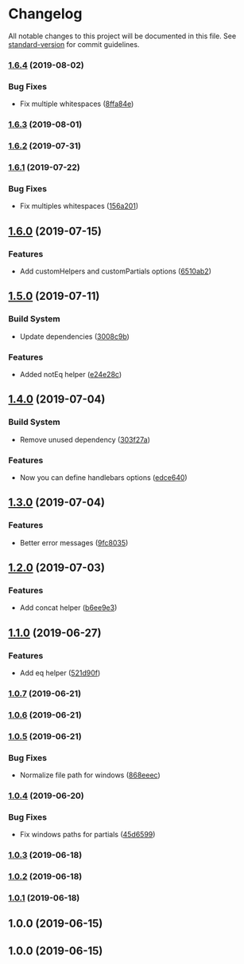 # Changelog

All notable changes to this project will be documented in this file. See [standard-version](https://github.com/conventional-changelog/standard-version) for commit guidelines.

### [1.6.4](https://github.com/javipuche/maquetus/compare/v1.6.3...v1.6.4) (2019-08-02)


### Bug Fixes

* Fix multiple whitespaces ([8ffa84e](https://github.com/javipuche/maquetus/commit/8ffa84e))

### [1.6.3](https://github.com/javipuche/maquetus/compare/v1.6.2...v1.6.3) (2019-08-01)

### [1.6.2](https://github.com/javipuche/maquetus/compare/v1.6.1...v1.6.2) (2019-07-31)



### [1.6.1](https://github.com/javipuche/maquetus/compare/v1.6.0...v1.6.1) (2019-07-22)


### Bug Fixes

* Fix multiples whitespaces ([156a201](https://github.com/javipuche/maquetus/commit/156a201))



## [1.6.0](https://github.com/javipuche/maquetus/compare/v1.5.0...v1.6.0) (2019-07-15)


### Features

* Add customHelpers and customPartials options ([6510ab2](https://github.com/javipuche/maquetus/commit/6510ab2))



## [1.5.0](https://github.com/javipuche/maquetus/compare/v1.4.0...v1.5.0) (2019-07-11)


### Build System

* Update dependencies ([3008c9b](https://github.com/javipuche/maquetus/commit/3008c9b))


### Features

* Added notEq helper ([e24e28c](https://github.com/javipuche/maquetus/commit/e24e28c))



## [1.4.0](https://github.com/javipuche/maquetus/compare/v1.3.0...v1.4.0) (2019-07-04)


### Build System

* Remove unused dependency ([303f27a](https://github.com/javipuche/maquetus/commit/303f27a))


### Features

* Now you can define handlebars options ([edce640](https://github.com/javipuche/maquetus/commit/edce640))



## [1.3.0](https://github.com/javipuche/maquetus/compare/v1.2.0...v1.3.0) (2019-07-04)


### Features

* Better error messages ([9fc8035](https://github.com/javipuche/maquetus/commit/9fc8035))



## [1.2.0](https://github.com/javipuche/maquetus/compare/v1.1.0...v1.2.0) (2019-07-03)


### Features

* Add concat helper ([b6ee9e3](https://github.com/javipuche/maquetus/commit/b6ee9e3))



## [1.1.0](https://github.com/javipuche/maquetus/compare/v1.0.7...v1.1.0) (2019-06-27)


### Features

* Add eq helper ([521d90f](https://github.com/javipuche/maquetus/commit/521d90f))



### [1.0.7](https://github.com/javipuche/maquetus/compare/v1.0.6...v1.0.7) (2019-06-21)



### [1.0.6](https://github.com/javipuche/maquetus/compare/v1.0.5...v1.0.6) (2019-06-21)



### [1.0.5](https://github.com/javipuche/maquetus/compare/v1.0.4...v1.0.5) (2019-06-21)


### Bug Fixes

* Normalize file path for windows ([868eeec](https://github.com/javipuche/maquetus/commit/868eeec))



### [1.0.4](https://github.com/javipuche/maquetus/compare/v1.0.3...v1.0.4) (2019-06-20)


### Bug Fixes

* Fix windows paths for partials ([45d6599](https://github.com/javipuche/maquetus/commit/45d6599))



### [1.0.3](https://github.com/javipuche/maquetus/compare/v1.0.2...v1.0.3) (2019-06-18)



### [1.0.2](https://github.com/javipuche/maquetus/compare/v1.0.0...v1.0.2) (2019-06-18)



### [1.0.1](https://github.com/javipuche/maquetus/compare/v1.0.0...v1.0.1) (2019-06-18)



## 1.0.0 (2019-06-15)



## 1.0.0 (2019-06-15)

